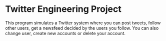 # Twitter Engineering Project
This program simulates a Twitter system where you can post tweets, follow other users, get a newsfeed decided by the users you follow. You can also change user, create new accounts or delete your account.